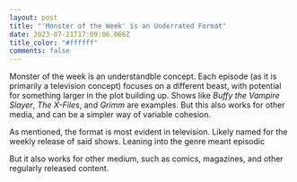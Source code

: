 ```yaml
---
layout: post
title: "'Monster of the Week' is an Underrated Format"
date: 2023-07-21T17:09:06.066Z
title_color: "#ffffff"
comments: false
---
```

Monster of the week is an understandble concept. Each episode (as it is primarily a television concept) focuses on a different beast, with potential for something larger in the plot building up. Shows like *Buffy the Vampire Slayer*, *The X-Files*, and *Grimm* are examples. But this also works for other media, and can be a simpler way of variable cohesion.

A﻿s mentioned, the format is most evident in television. Likely named for the weekly release of said shows. Leaning into the genre meant episodic

But it also works for other medium, such as comics, magazines, and other regularly released content.